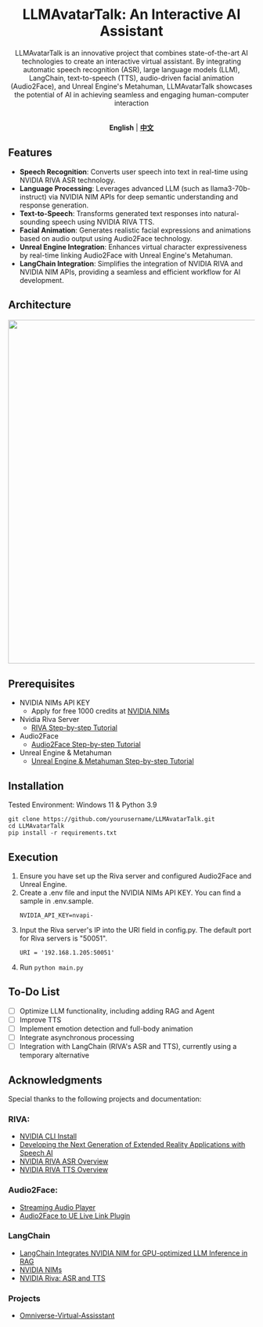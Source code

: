 <div align="center">

<h1>LLMAvatarTalk: An Interactive AI Assistant</h1>
LLMAvatarTalk is an innovative project that combines state-of-the-art AI technologies to create an interactive virtual assistant. By integrating automatic speech recognition (ASR), large language models (LLM), LangChain, text-to-speech (TTS), audio-driven facial animation (Audio2Face), and Unreal Engine's Metahuman, LLMAvatarTalk showcases the potential of AI in achieving seamless and engaging human-computer interaction
<br><br>

**English** | [**中文**](./docs/CN/README.md) 

</div>

## Features
- **Speech Recognition**: Converts user speech into text in real-time using NVIDIA RIVA ASR technology.
- **Language Processing**: Leverages advanced LLM (such as llama3-70b-instruct) via NVIDIA NIM APIs for deep semantic understanding and response generation.
- **Text-to-Speech**: Transforms generated text responses into natural-sounding speech using NVIDIA RIVA TTS.
- **Facial Animation**: Generates realistic facial expressions and animations based on audio output using Audio2Face technology.
- **Unreal Engine Integration**: Enhances virtual character expressiveness by real-time linking Audio2Face with Unreal Engine's Metahuman.
- **LangChain Integration**: Simplifies the integration of NVIDIA RIVA and NVIDIA NIM APIs, providing a seamless and efficient workflow for AI development.

## Architecture
<img src="https://github.com/wsxqaza12/LLMAvatarTalk-An-Interactive-AI-Assistant/blob/main/images/architecture%20diagram.png" width="700" />

## Prerequisites
- NVIDIA NIMs API KEY
  - Apply for free 1000 credits at [NVIDIA NIMs](https://build.nvidia.com/explore/discover?signin=false&signin_corporate=false)
- Nvidia Riva Server
  - [RIVA Step-by-step Tutorial](./docs/RIVA/RIVA_Tutorial.md)
- Audio2Face
  - [Audio2Face Step-by-step Tutorial](./docs/Audio2Face/Audio2Face_Tutorial.md)
- Unreal Engine & Metahuman
  - [Unreal Engine & Metahuman Step-by-step Tutorial](./docs/UE/UE_Tutorial.md)

## Installation
Tested Environment: Windows 11 & Python 3.9

```plaintext
git clone https://github.com/yourusername/LLMAvatarTalk.git
cd LLMAvatarTalk
pip install -r requirements.txt
```

## Execution
1. Ensure you have set up the Riva server and configured Audio2Face and Unreal Engine.
2. Create a .env file and input the NVIDIA NIMs API KEY. You can find a sample in .env.sample.
   ```plaintext
   NVIDIA_API_KEY=nvapi-
   ```
3. Input the Riva server's IP into the URI field in config.py. The default port for Riva servers is "50051".
   ```plaintext
   URI = '192.168.1.205:50051'
   ```
4. Run `python main.py`

## To-Do List
- [ ] Optimize LLM functionality, including adding RAG and Agent
- [ ] Improve TTS
- [ ] Implement emotion detection and full-body animation
- [ ] Integrate asynchronous processing
- [ ] Integration with LangChain (RIVA's ASR and TTS), currently using a temporary alternative
## Acknowledgments
Special thanks to the following projects and documentation:

### RIVA:
  - [NVIDIA CLI Install](https://org.ngc.nvidia.com/setup/installers/cli)
  - [Developing the Next Generation of Extended Reality Applications with Speech AI](https://developer.nvidia.com/blog/developing-the-next-generation-of-extended-reality-applications-with-speech-ai/)
  - [NVIDIA RIVA ASR Overview](https://docs.nvidia.com/deeplearning/riva/user-guide/docs/asr/asr-overview.html)
  - [NVIDIA RIVA TTS Overview](https://docs.nvidia.com/deeplearning/riva/user-guide/docs/tts/tts-overview.html)

### Audio2Face:
  - [Streaming Audio Player](https://docs.omniverse.nvidia.com/audio2face/latest/user-manual/audio2face-tool/streaming-audio-player.html)
  - [Audio2Face to UE Live Link Plugin](https://docs.omniverse.nvidia.com/audio2face/latest/user-manual/livelink-ue-plugin.html)

### LangChain
  - [LangChain Integrates NVIDIA NIM for GPU-optimized LLM Inference in RAG](https://blog.langchain.dev/nvidia-nim/)
  - [NVIDIA NIMs](https://python.langchain.com/v0.2/docs/integrations/chat/nvidia_ai_endpoints/)
  - [NVIDIA Riva: ASR and TTS](https://python.langchain.com/v0.1/docs/integrations/tools/nvidia_riva/)
  
### Projects
- [Omniverse-Virtual-Assisstant](https://github.com/zslrmhb/Omniverse-Virtual-Assisstant)
